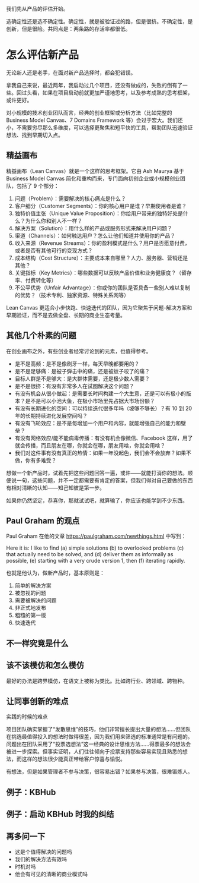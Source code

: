 我们先从产品的评估开始。

选确定性还是选不确定性。确定性，就是被验证过的路，但是很挤。不确定性，是创新，但是很险。共同点是：两条路的存活率都很低。

# 怎么评估新产品

无论新人还是老手，在面对新产品选择时，都会犯错误。

拿我自己来说，最近两年，我启动过几个项目，还没有做成的，失败的倒有了一些。回过头看，如果在项目启动前就更加严谨地思考，以及参考成熟的思考框架，或许更好。

对小规模的技术创业团队而言，经典的创业框架或分析方法（比如完整的 Business Model Canvas、7 Domains Framework 等）会过于宏大。我们还小，不需要穷尽那么多维度，可以选择更聚焦和短平快的工具，帮助团队迅速验证想法、找到早期切入点。

## 精益画布

精益画布（Lean Canvas）就是一个这样的思考框架。它由 Ash Maurya 基于 Business Model Canvas 简化和重构而来，专门面向初创企业或小规模创业团队，包括了 9 个部分：

1. 问题（Problem）：需要解决的核心痛点是什么？
2. 客户细分（Customer Segments）：你的核心用户是谁？早期使用者是谁？
3. 独特价值主张（Unique Value Proposition）：你给用户带来的独特好处是什么？为什么你和别人不一样？
4. 解决方案（Solution）：用什么样的产品或服务形式来解决用户问题？
5. 渠道（Channels）：如何触达用户？怎么让他们知道并使用你的产品？
6. 收入来源（Revenue Streams）：你的盈利模式是什么？用户是否愿意付费，或者是否有其他可行的变现方式？
7. 成本结构（Cost Structure）：主要成本来自哪里？人力、服务器、营销还是其他？
8. 关键指标（Key Metrics）：哪些数据可以反映产品价值和业务健康度？（留存率、付费转化等）
9. 不公平优势（Unfair Advantage）：你或你的团队是否具备一些别人难以复制的优势？（技术专利、独家资源、特殊关系网等）

Lean Canvas 更适合小步快跑、快速迭代的团队，因为它聚焦于问题-解决方案和早期验证，而不是去做全盘、长期的商业生态考量。

## 其他几个朴素的问题

在创业画布之外，有些创业者经常讨论到的元素，也值得参考。

- 是不是高频：是不是像刷牙一样，每天早晚都要用的？
- 是不是足够痛：是被子弹击中的痛，还是被蚊子咬了的痛？
- 目标人群是不是够大：是大群体需要，还是极少数人需要？
- 是不是很挤：有没有非常多人在试图解决这个问题？
- 有没有机会从很小做起：是需要长时间构建一个大生意，还是可以有极小的版本？是不是可以小池大鱼，在极小市场里先占据大市场份额？
- 有没有长期进化的空间：可以持续迭代很多年吗（坡够不够长）？有 10 到 20 年的长期持续进化发展空间吗？
- 有没有飞轮效应：是不是每增加一个用户和内容，就能增强自己的能力和壁垒？
- 有没有网络效应/能不能病毒传播：有没有机会像微信、Facebook 这样，用了就会传播，而且朋友在哪，你就会在哪，朋友用啥，你就会用啥？
- 我们对这件事有没有真正的热情：如果一年没起色，我们会不会放弃？如果不做，你有多难受？

想做一个新产品时，试着先把这些问题回答一遍，或许——就能打消你的想法。顺便说一句，这些问题，并不一定都需要有肯定的答案，但我们得对自己要做的东西有相对清晰的认知——知己知彼是第一步。

如果你仍然坚定，恭喜你，那就试试吧，就算输了，你应该也能学到不少东西。

## Paul Graham 的观点

Paul Graham 在他的文章 https://paulgraham.com/newthings.html 中写到：

Here it is: I like to find (a) simple solutions (b) to overlooked problems (c) that actually need to be solved, and (d) deliver them as informally as possible, (e) starting with a very crude version 1, then (f) iterating rapidly.

也就是他认为，做新产品时，基本原则是：

1. 简单的解决方案
2. 被忽视的问题
3. 需要被解决的问题
4. 非正式地发布
5. 粗糙的第一版
6. 快速迭代

## 不一样究竟是什么

## 该不该模仿和怎么模仿

最好的办法是跨界模仿，在语文上被称为类比。比如跨行业、跨领域、跨物种。

## 让同事创新的难点

实践的时候的难点

项目团队确实掌握了“发散思维”的技巧，他们非常擅长提出大量的想法……但团队在挑选最值得投入的想法时做得很差，因为我们用来筛选的标准通常是有问题的。问题出在团队采用了“投票选想法”这一经典的设计思维方法……得票最多的想法会被进一步探索。但事实证明，人们往往倾向于投票支持那些容易实现且熟悉的想法，而这样的想法很少能真正带给客户惊喜与愉悦。

有想法，但是如果管理者不参与决策，很容易出错？如果参与决策，很难锻炼人。

## 例子：KBHub

## 例子：启动 KBHub 时我的纠结

## 再多问一下

- 这是个值得解决的问题吗
- 我们的解决方法有效吗
- 时机对吗
- 他会有可见的清晰的商业模式吗
